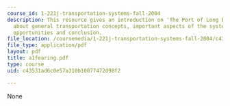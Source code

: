 ```yaml
---
course_id: 1-221j-transportation-systems-fall-2004
description: This resource gives an introduction on 'The Port of Long Beach'. It talks
  about general transportation concepts, important aspects of the system, improvement
  opportunities and conclusion.
file_location: /coursemedia/1-221j-transportation-systems-fall-2004/c43531ad6c0e57a310b10077472d98f2_a1fearing.pdf
file_type: application/pdf
layout: pdf
title: a1fearing.pdf
type: course
uid: c43531ad6c0e57a310b10077472d98f2

---
```

None